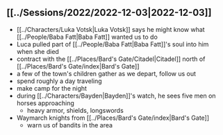 ## [[../Sessions/2022/2022-12-03|2022-12-03]]
- [[../Characters/Luka Votsk|Luka Votsk]] says he might know what [[../People/Baba Fatt|Baba Fatt]] wanted us to do
- Luca pulled part of [[../People/Baba Fatt|Baba Fatt]]'s soul into him when she died
- contract with the [[../Places/Bard's Gate/Citadel|Citadel]] north of [[../Places/Bard's Gate/index|Bard's Gate]]
- a few of the town's children gather as we depart, follow us out
- spend roughly a day traveling
- make camp for the night
- during [[../Characters/Bayden|Bayden]]'s watch, he sees five men on horses approaching
  - heavy armor, shields, longswords
- Waymarch knights from [[../Places/Bard's Gate/index|Bard's Gate]]
  - warn us of bandits in the area